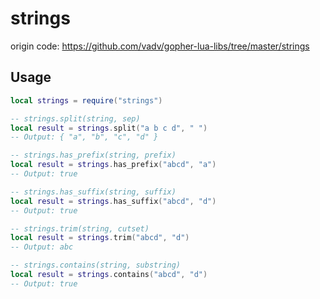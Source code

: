 # strings

origin code: https://github.com/vadv/gopher-lua-libs/tree/master/strings

## Usage

```lua
local strings = require("strings")

-- strings.split(string, sep)
local result = strings.split("a b c d", " ")
-- Output: { "a", "b", "c", "d" }

-- strings.has_prefix(string, prefix)
local result = strings.has_prefix("abcd", "a")
-- Output: true

-- strings.has_suffix(string, suffix)
local result = strings.has_suffix("abcd", "d")
-- Output: true

-- strings.trim(string, cutset)
local result = strings.trim("abcd", "d")
-- Output: abc

-- strings.contains(string, substring)
local result = strings.contains("abcd", "d")
-- Output: true
```

